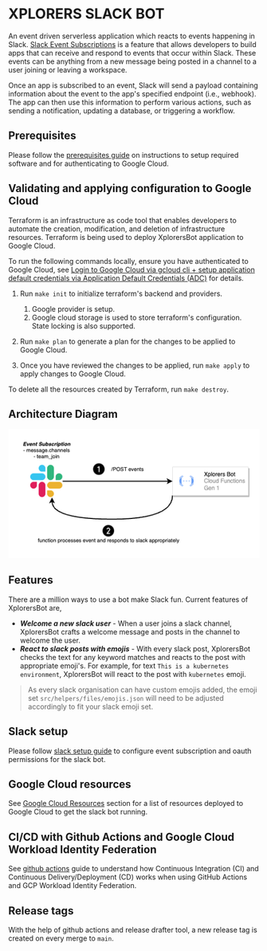 # XPLORERS SLACK BOT

An event driven serverless application which reacts to events happening in Slack. [Slack Event Subscriptions](https://api.slack.com/events-api) is a feature that allows developers to build apps that can receive and respond to events that occur within Slack. These events can be anything from a new message being posted in a channel to a user joining or leaving a workspace.

Once an app is subscribed to an event, Slack will send a payload containing information about the event to the app's specified endpoint (i.e., webhook). The app can then use this information to perform various actions, such as sending a notification, updating a database, or triggering a workflow.

## Prerequisites

Please follow the [prerequisites guide](docs/prerequisites.md) on instructions to setup required software and for authenticating to Google Cloud.

## Validating and applying configuration to Google Cloud

Terraform is an infrastructure as code tool that enables developers to automate the creation, modification, and deletion of infrastructure resources. Terraform is being used to deploy XplorersBot application to Google Cloud.

To run the following commands locally, ensure you have authenticated to Google Cloud, see [Login to Google Cloud via gcloud cli + setup application default credentials via Application Default Credentials (ADC)](#authenticate-to-google-cloud) for details.

1. Run `make init` to initialize terraform's backend and providers.
    1. Google provider is setup.
    2. Google cloud storage is used to store terraform's configuration. State locking is also supported.

2. Run `make plan` to generate a plan for the changes to be applied to Google Cloud.

3. Once you have reviewed the changes to be applied, run `make apply` to apply changes to Google Cloud.

To delete all the resources created by Terraform, run `make destroy`.

## Architecture Diagram

![XplorersBot](assets/xplorers-bot-gcloud-gen1.drawio.png)

## Features

There are a million ways to use a bot make Slack fun. Current features of XplorersBot are,

* ***Welcome a new slack user*** - When a user joins a slack channel, XplorersBot crafts a welcome message and posts in the channel to welcome the user.
* ***React to slack posts with emojis*** - With every slack post, XplorersBot checks the text for any keyword matches and reacts to the post with appropriate emoji's. For example, for text `This is a kubernetes environment`, XplorersBot will react to the post with `kubernetes` emoji.

> As every slack organisation can have custom emojis added, the emoji set `src/helpers/files/emojis.json` will need to be adjusted accordingly to fit your slack emoji set.

## Slack setup

Please follow [slack setup guide](docs/slack_setup.md) to configure event subscription and oauth permissions for the slack bot.

## Google Cloud resources

See [Google Cloud Resources](docs/google_cloud_resources.md) section for a list of resources deployed to Google Cloud to get the slack bot running.

## CI/CD with Github Actions and Google Cloud Workload Identity Federation

See [github actions](docs/cd_cd_with_github_actions.md) guide to understand how Continuous Integration (CI) and Continuous Delivery/Deployment (CD) works when using GitHub Actions and GCP Workload Identity Federation.

## Release tags

With the help of github actions and release drafter tool, a new release tag is created on every merge to `main`.
